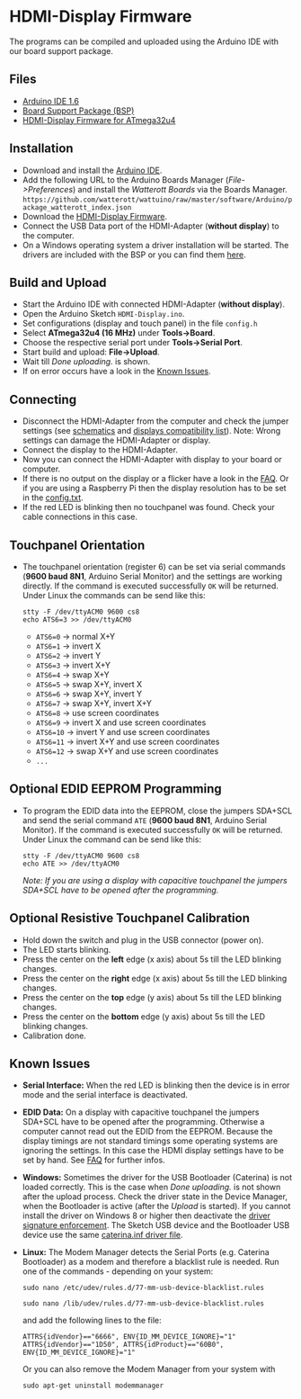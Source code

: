 # HDMI-Display Firmware
The programs can be compiled and uploaded using the Arduino IDE with our board support package.

## Files
* [Arduino IDE 1.6](http://arduino.cc/en/Main/Software)
* [Board Support Package (BSP)](https://github.com/watterott/wattuino/tree/master/software/Arduino#watterott-board-support-package)
* [HDMI-Display Firmware for ATmega32u4](https://github.com/watterott/HDMI-Display/archive/master.zip)


## Installation
* Download and install the [Arduino IDE](http://arduino.cc/en/Main/Software).
* Add the following URL to the Arduino Boards Manager (*File->Preferences*) and install the *Watterott Boards* via the Boards Manager. ```https://github.com/watterott/wattuino/raw/master/software/Arduino/package_watterott_index.json```
* Download the [HDMI-Display Firmware](https://github.com/watterott/HDMI-Display/archive/master.zip).
* Connect the USB Data port of the HDMI-Adapter (**without display**) to the computer.
* On a Windows operating system a driver installation will be started. The drivers are included with the BSP or you can find them [here](https://github.com/watterott/wattuino/raw/master/software/Caterina/driver.zip).


## Build and Upload
* Start the Arduino IDE with connected HDMI-Adapter (**without display**).
* Open the Arduino Sketch ```HDMI-Display.ino```.
* Set configurations (display and touch panel) in the file ```config.h```
* Select **ATmega32u4 (16 MHz)** under **Tools->Board**.
* Choose the respective serial port under **Tools->Serial Port**.
* Start build and upload: **File->Upload**.
* Wait till *Done uploading.* is shown.
* If on error occurs have a look in the [Known Issues](https://github.com/watterott/HDMI-Display/tree/master/software#known-issues).


## Connecting
* Disconnect the HDMI-Adapter from the computer and check the jumper settings (see [schematics](https://github.com/watterott/HDMI-Display/tree/master/hardware) and [displays compatibility list](https://github.com/watterott/HDMI-Display/blob/master/docu/Displays.md)).
  Note: Wrong settings can damage the HDMI-Adapter or display.
* Connect the display to the HDMI-Adapter.
* Now you can connect the HDMI-Adapter with display to your board or computer.
* If there is no output on the display or a flicker have a look in the [FAQ](https://github.com/watterott/HDMI-Display/blob/master/docu/FAQ.md). Or if you are using a Raspberry Pi then the display resolution has to be set in the [config.txt](https://github.com/watterott/HDMI-Display/blob/master/docu/config.txt).
* If the red LED is blinking then no touchpanel was found. Check your cable connections in this case.


## Touchpanel Orientation
* The touchpanel orientation (register 6) can be set via serial commands (**9600 baud 8N1**, Arduino Serial Monitor) and the settings are working directly.
  If the command is executed successfully ```OK``` will be returned.
  Under Linux the commands can be send like this:

  ```
  stty -F /dev/ttyACM0 9600 cs8
  echo ATS6=3 >> /dev/ttyACM0
  ```

  * ```ATS6=0``` -> normal X+Y
  * ```ATS6=1``` -> invert X
  * ```ATS6=2``` -> invert Y
  * ```ATS6=3``` -> invert X+Y
  * ```ATS6=4``` -> swap X+Y
  * ```ATS6=5``` -> swap X+Y, invert X
  * ```ATS6=6``` -> swap X+Y, invert Y
  * ```ATS6=7``` -> swap X+Y, invert X+Y
  * ```ATS6=8``` -> use screen coordinates
  * ```ATS6=9``` -> invert X and use screen coordinates
  * ```ATS6=10``` -> invert Y and use screen coordinates
  * ```ATS6=11``` -> invert X+Y and use screen coordinates
  * ```ATS6=12``` -> swap X+Y and use screen coordinates
  * ```...```


## Optional EDID EEPROM Programming
* To program the EDID data into the EEPROM, close the jumpers SDA+SCL and send the serial command ```ATE``` (**9600 baud 8N1**, Arduino Serial Monitor).
  If the command is executed successfully ```OK``` will be returned.
  Under Linux the command can be send like this:

  ```
  stty -F /dev/ttyACM0 9600 cs8
  echo ATE >> /dev/ttyACM0
  ```

  *Note: If you are using a display with capacitive touchpanel the jumpers SDA+SCL have to be opened after the programming.*


## Optional Resistive Touchpanel Calibration
* Hold down the switch and plug in the USB connector (power on).
* The LED starts blinking.
* Press the center on the **left** edge (x axis) about 5s till the LED blinking changes.
* Press the center on the **right** edge (x axis) about 5s till the LED blinking changes.
* Press the center on the **top** edge (y axis) about 5s till the LED blinking changes.
* Press the center on the **bottom** edge (y axis) about 5s till the LED blinking changes.
* Calibration done.


## Known Issues
* **Serial Interface:**
    When the red LED is blinking then the device is in error mode and the serial interface is deactivated.

* **EDID Data:**
    On a display with capacitive touchpanel the jumpers SDA+SCL have to be opened after the programming. Otherwise a computer cannot read out the EDID from the EEPROM.
    Because the display timings are not standard timings some operating systems are ignoring the settings. In this case the HDMI display settings have to be set by hand.
    See [FAQ](https://github.com/watterott/HDMI-Display/blob/master/docu/FAQ.md) for further infos.

* **Windows:**
    Sometimes the driver for the USB Bootloader (Caterina) is not loaded correctly.
    This is the case when *Done uploading.* is not shown after the upload process.
    Check the driver state in the Device Manager, when the Bootloader is active (after the *Upload* is started).
    If you cannot install the driver on Windows 8 or higher then deactivate the [driver signature enforcement](https://learn.sparkfun.com/tutorials/disabling-driver-signature-on-windows-8/disabling-signed-driver-enforcement-on-windows-8).
    The Sketch USB device and the Bootloader USB device use the same [caterina.inf driver file](https://github.com/watterott/wattuino/raw/master/software/Caterina/driver.zip).

* **Linux:**
    The Modem Manager detects the Serial Ports (e.g. Caterina Bootloader) as a modem and therefore a blacklist rule is needed.
    Run one of the commands - depending on your system:
    
    ```sudo nano /etc/udev/rules.d/77-mm-usb-device-blacklist.rules```
    
    ```sudo nano /lib/udev/rules.d/77-mm-usb-device-blacklist.rules```
    
    and add the following lines to the file:
    ```
    ATTRS{idVendor}=="6666", ENV{ID_MM_DEVICE_IGNORE}="1"
    ATTRS{idVendor}=="1D50", ATTRS{idProduct}=="60B0", ENV{ID_MM_DEVICE_IGNORE}="1"
    ```
    Or you can also remove the Modem Manager from your system with
    ```
    sudo apt-get uninstall modemmanager
    ```

